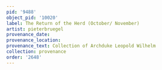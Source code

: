 ```yaml
---
pid: '9488'
object_pid: '10020'
label: The Return of the Herd (October/ November)
artist: pieterbruegel
provenance_date:
provenance_location:
provenance_text: Collection of Archduke Leopold Wilhelm
collection: provenance
order: '2648'
---
```

